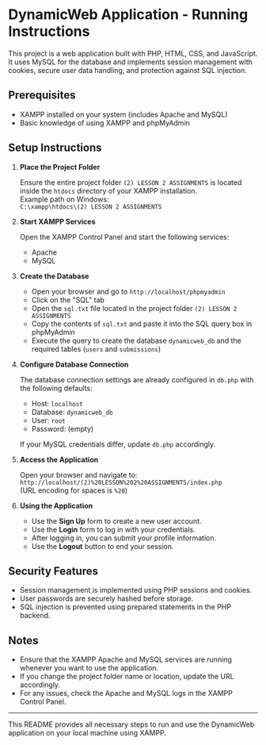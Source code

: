 # DynamicWeb Application - Running Instructions

This project is a web application built with PHP, HTML, CSS, and JavaScript. It uses MySQL for the database and implements session management with cookies, secure user data handling, and protection against SQL injection.

## Prerequisites

- XAMPP installed on your system (includes Apache and MySQL)
- Basic knowledge of using XAMPP and phpMyAdmin

## Setup Instructions

1. **Place the Project Folder**

   Ensure the entire project folder `(2) LESSON 2 ASSIGNMENTS` is located inside the `htdocs` directory of your XAMPP installation.  
   Example path on Windows:  
   `C:\xampp\htdocs\(2) LESSON 2 ASSIGNMENTS`

2. **Start XAMPP Services**

   Open the XAMPP Control Panel and start the following services:  
   - Apache  
   - MySQL

3. **Create the Database**

   - Open your browser and go to `http://localhost/phpmyadmin`
   - Click on the "SQL" tab
   - Open the `sql.txt` file located in the project folder `(2) LESSON 2 ASSIGNMENTS`
   - Copy the contents of `sql.txt` and paste it into the SQL query box in phpMyAdmin
   - Execute the query to create the database `dynamicweb_db` and the required tables (`users` and `submissions`)

4. **Configure Database Connection**

   The database connection settings are already configured in `db.php` with the following defaults:  
   - Host: `localhost`  
   - Database: `dynamicweb_db`  
   - User: `root`  
   - Password: (empty)  

   If your MySQL credentials differ, update `db.php` accordingly.

5. **Access the Application**

   Open your browser and navigate to:  
   `http://localhost/(2)%20LESSON%202%20ASSIGNMENTS/index.php`  
   (URL encoding for spaces is `%20`)

6. **Using the Application**

   - Use the **Sign Up** form to create a new user account.
   - Use the **Login** form to log in with your credentials.
   - After logging in, you can submit your profile information.
   - Use the **Logout** button to end your session.

## Security Features

- Session management is implemented using PHP sessions and cookies.
- User passwords are securely hashed before storage.
- SQL injection is prevented using prepared statements in the PHP backend.

## Notes

- Ensure that the XAMPP Apache and MySQL services are running whenever you want to use the application.
- If you change the project folder name or location, update the URL accordingly.
- For any issues, check the Apache and MySQL logs in the XAMPP Control Panel.

---

This README provides all necessary steps to run and use the DynamicWeb application on your local machine using XAMPP.
